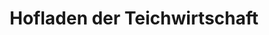 ---
title: "Hofladen der Teichwirtschaft"
url: /ossling/hofladen-der-teichwirtschaft/
shop: Hofladen
---